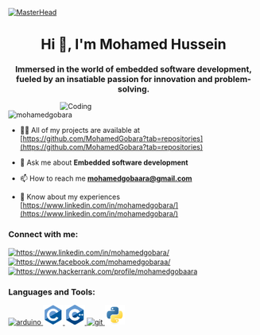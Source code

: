 [![MasterHead](https://i.pinimg.com/originals/f5/8f/e8/f58fe8e19a7e25ddf0c459a3599261d6.gif)](https://rishavchanda.io)
<h1 align="center">Hi 👋, I'm Mohamed Hussein</h1>
<h3 align="center">Immersed in the world of embedded software development, fueled by an insatiable passion for innovation and problem-solving.</h3>
<img align="right" alt="Coding" width="400" src="https://https://cdn.dribbble.com/users/330915/screenshots/3587000/media/cf9c914d04e017ab821bab2ee0bb87cb.gif">

<p align="left"> <img src="https://komarev.com/ghpvc/?username=mohamedgobara&label=Profile%20views&color=0e75b6&style=flat" alt="mohamedgobara" /> </p>

- 👨‍💻 All of my projects are available at [https://github.com/MohamedGobara?tab=repositories](https://github.com/MohamedGobara?tab=repositories)

- 💬 Ask me about **Embedded software development**

- 📫 How to reach me **mohamedgobaara@gmail.com**

- 📄 Know about my experiences [https://www.linkedin.com/in/mohamedgobara/](https://www.linkedin.com/in/mohamedgobara/)

<h3 align="left">Connect with me:</h3>
<p align="left">
<a href="https://linkedin.com/in/https://www.linkedin.com/in/mohamedgobara/" target="blank"><img align="center" src="https://raw.githubusercontent.com/rahuldkjain/github-profile-readme-generator/master/src/images/icons/Social/linked-in-alt.svg" alt="https://www.linkedin.com/in/mohamedgobara/" height="30" width="40" /></a>
<a href="https://fb.com/https://www.facebook.com/mohamedgobaraa/" target="blank"><img align="center" src="https://raw.githubusercontent.com/rahuldkjain/github-profile-readme-generator/master/src/images/icons/Social/facebook.svg" alt="https://www.facebook.com/mohamedgobaraa/" height="30" width="40" /></a>
<a href="https://www.hackerrank.com/https://www.hackerrank.com/profile/mohamedgobaara" target="blank"><img align="center" src="https://raw.githubusercontent.com/rahuldkjain/github-profile-readme-generator/master/src/images/icons/Social/hackerrank.svg" alt="https://www.hackerrank.com/profile/mohamedgobaara" height="30" width="40" /></a>
</p>

<h3 align="left">Languages and Tools:</h3>
<p align="left"> <a href="https://www.arduino.cc/" target="_blank" rel="noreferrer"> <img src="https://cdn.worldvectorlogo.com/logos/arduino-1.svg" alt="arduino" width="40" height="40"/> </a> <a href="https://www.cprogramming.com/" target="_blank" rel="noreferrer"> <img src="https://raw.githubusercontent.com/devicons/devicon/master/icons/c/c-original.svg" alt="c" width="40" height="40"/> </a> <a href="https://www.w3schools.com/cpp/" target="_blank" rel="noreferrer"> <img src="https://raw.githubusercontent.com/devicons/devicon/master/icons/cplusplus/cplusplus-original.svg" alt="cplusplus" width="40" height="40"/> </a> <a href="https://git-scm.com/" target="_blank" rel="noreferrer"> <img src="https://www.vectorlogo.zone/logos/git-scm/git-scm-icon.svg" alt="git" width="40" height="40"/> </a> <a href="https://www.python.org" target="_blank" rel="noreferrer"> <img src="https://raw.githubusercontent.com/devicons/devicon/master/icons/python/python-original.svg" alt="python" width="40" height="40"/> </a> </p>

